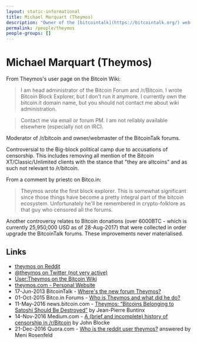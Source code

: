```yaml
---
layout: static-informational
title: Michael Marquart (Theymos)
description: "Owner of the [bitcointalk](https://bitcointalk.org/) web forum, Controversial moderator of the [/r/bitcoin](https://www.reddit.com/r/Bitcoin/) subreddit due to accusations of heavy-handed moderation and censorship of the online communities he controls"
permalink: /people/theymos
people-groups: []
---
```


# Michael Marquart (Theymos)

From Theymos's user page on the Bitcoin Wiki:

> I am head administrator of the Bitcoin Forum and /r/Bitcoin. I wrote Bitcoin Block Explorer, but I don't run it anymore. I currently own the bitcoin.it domain name, but you should not contact me about wiki administration.

> Contact me via email or forum PM. I am not reliably available elsewhere (especially not on IRC).

Moderator of /r/bitcoin and owner/webmaster of the BitcoinTalk forums.

Controversial to the Big-block political camp due to accusations of censorship. This includes removing all mention of the Bitcoin XT/Classic/Unlimited clients with the stance that "they are altcoins" and as such not relevant to /r/bitcoin.

From a comment by priestc on Bitco.in:

> Theymos wrote the first block explorer. This is somewhat significant since those things have become a pretty integral part of the bitcoin ecosystem. Unfortunately he'll be remembered in crypto-folklore as that guy who censored all the forums.

Another controversy relates to Bitcoin donations (over 6000BTC - which is currently 25,950,000 USD as of 28-Aug-2017) that were collected in order upgrade the BitcoinTalk forums. These improvements never materialised.

## Links

* [theymos on Reddit](https://www.reddit.com/user/theymos/)
* [@theymos on Twitter (not very active)](https://twitter.com/theymos)
* [User:Theymos on the Bitcoin Wiki](https://en.bitcoin.it/wiki/User:Theymos)
* [theymos.com - Personal Website](http://theymos.com/)
* 17-Jun-2013 BitcoinTalk - [Where's the new forum Theymos?](https://bitcointalk.org/index.php?topic=236325.0)
* 01-Oct-2015 Bitco.in Forums - [Who is Theymos and what did he do?](https://bitco.in/forum/threads/who-is-theymos-and-what-did-he-do.87/)
* 11-May-2016 news.bitcoin.com - [Theymos: “Bitcoins Belonging to Satoshi Should Be Destroyed”](https://news.bitcoin.com/theymos-bitcoins-satoshi-destroyed/) by Jean-Pierre Buntinx
* 14-Nov-2016 Medium.com - [A (brief and incomplete) history of censorship in /r/Bitcoin](censorship-in-r-bitcoin) by John Blocke
* 21-Dec-2016 Quora.com - [Who is the reddit user theymos?](https://www.quora.com/Who-is-the-reddit-user-theymos) answered by Meni Rosenfeld
